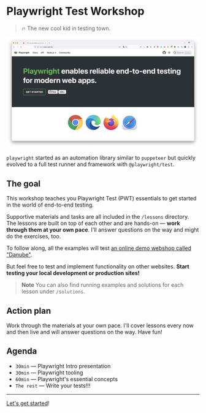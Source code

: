 # Playwright Test Workshop
> 🔥 The new cool kid in testing town.

![Playwright page](./assets/pwt-homepage.png)

`playwright` started as an automation library similar to `puppeteer` but quickly evolved to a full test runner and framework with `@playwright/test`.
## The goal

This workshop teaches you Playwright Test (PWT) essentials to get started in the world of end-to-end testing.

Supportive materials and tasks are all included in the `/lessons` directory. The lessons are built on top of each other and are hands-on — **work through them at your own pace**. I'll answer questions on the way and might do the exercises, too.

To follow along, all the examples will test [an online demo webshop called "Danube"](https://danube-web.shop/).

But feel free to test and implement functionality on other websites. **Start testing your local development or production sites!**

> **Note** You can also find running examples and solutions for each lesson under `/solutions`.
## Action plan

Work through the materials at your own pace. I'll cover lessons every now and then live and will answer questions on the way. Have fun!

## Agenda

- `30min` — Playwright Intro presentation
- `30min` — Playwright tooling
- `60min` — Playwright's essential concepts
- `The rest` — Write your tests!!!

-------

[Let's get started](./lessons/01-tooling/01-getting-started.md)!
